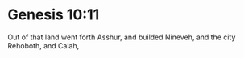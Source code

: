 # Genesis 10:11

Out of that land went forth Asshur, and builded Nineveh, and the city Rehoboth, and Calah,